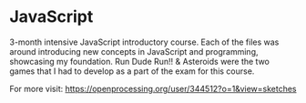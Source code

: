 # JavaScript
3-month intensive JavaScript introductory course. 
Each of the files was around introducing new concepts in JavaScript and programming, showcasing my foundation.
Run Dude Run!! & Asteroids were the two games that I had to develop as a part of the exam for this course.

For more visit:
https://openprocessing.org/user/344512?o=1&view=sketches
